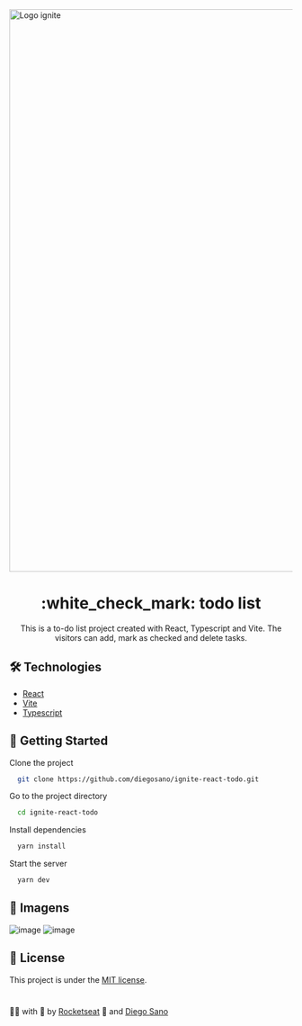 <img src="https://i.imgur.com/h8JIA81.png" width="1000px" alt="Logo ignite">

<h1 align="center">
  :white_check_mark: todo list
</h1> 

<p align="center">
  This is a to-do list project created with React, Typescript and Vite. The visitors can add, mark as checked and delete tasks.
</p>

## :hammer_and_wrench: Technologies

- [React](https://pt-br.reactjs.org/)
- [Vite](https://vitejs.dev/)
- [Typescript](https://www.typescriptlang.org/)

## :rocket: Getting Started

Clone the project

```bash
  git clone https://github.com/diegosano/ignite-react-todo.git
```

Go to the project directory

```bash
  cd ignite-react-todo
```

Install dependencies

```bash
  yarn install
```

Start the server

```bash
  yarn dev 
```

## :art: Imagens

![image](https://user-images.githubusercontent.com/45228799/180207918-9f737036-44e9-47fa-aab1-ce6128cf9203.png)
![image](https://user-images.githubusercontent.com/45228799/180207998-ebb0bfef-7852-4ca5-bb72-95cbcbdfc5e8.png)

## :page_facing_up: License

This project is under the [MIT license](./LICENCE).

#

:man_technologist: with :purple_heart: by [Rocketseat](https://rocketseat.com.br) :rocket: and [Diego Sano](https://github.com/diegosano)
